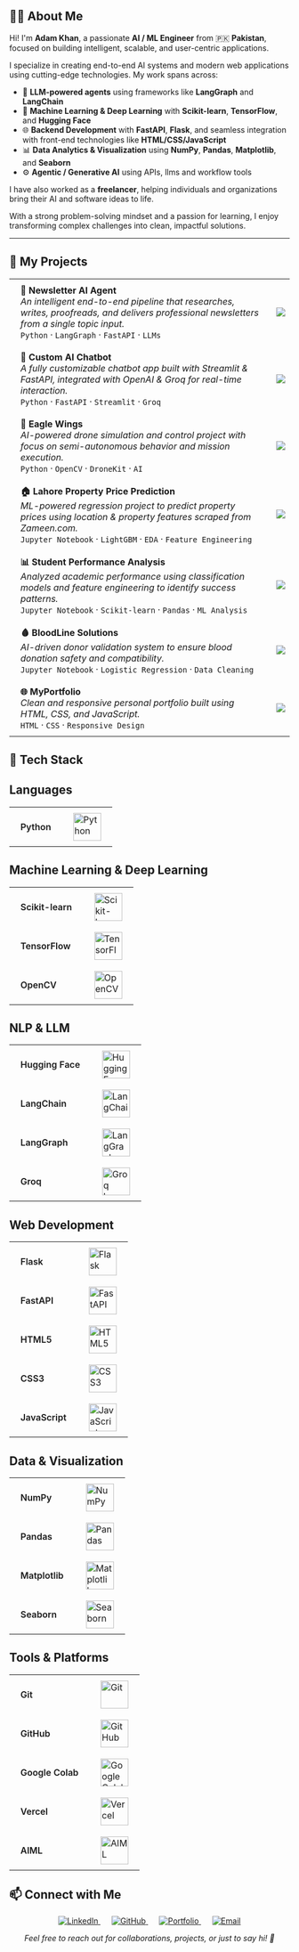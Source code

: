 ## 👨‍💻 About Me

Hi! I'm **Adam Khan**, a passionate **AI / ML Engineer** from 🇵🇰 **Pakistan**, focused on building intelligent, scalable, and user-centric applications.

I specialize in creating end-to-end AI systems and modern web applications using cutting-edge technologies. My work spans across:

- 🚀 **LLM-powered agents** using frameworks like **LangGraph** and **LangChain**
- 🧠 **Machine Learning & Deep Learning** with **Scikit-learn**, **TensorFlow**, and **Hugging Face**
- 🌐 **Backend Development** with **FastAPI**, **Flask**, and seamless integration with front-end technologies like **HTML/CSS/JavaScript**
- 📊 **Data Analytics & Visualization** using **NumPy**, **Pandas**, **Matplotlib**, and **Seaborn**
- ⚙️ **Agentic / Generative AI** using APIs, llms and workflow tools

I have also worked as a **freelancer**, helping individuals and organizations bring their AI and software ideas to life.

With a strong problem-solving mindset and a passion for learning, I enjoy transforming complex challenges into clean, impactful solutions.

---

## 📂 My Projects

<table>
  <tr>
    <td valign="middle" style="padding: 10px 20px;">
      <strong>📰 Newsletter AI Agent</strong><br/>
      <em>An intelligent end-to-end pipeline that researches, writes, proofreads, and delivers professional newsletters from a single topic input.</em><br/>
      <code>Python</code> · <code>LangGraph</code> · <code>FastAPI</code> · <code>LLMs</code>
    </td>
    <td valign="middle" align="center">
      <a href="https://github.com/M-Adam-Khan/Newsletter-AI-Agent">
        <img src="https://img.shields.io/badge/View%20Repo-181717?style=for-the-badge&logo=github&logoColor=white" />
      </a>
    </td>
  </tr>

  <tr>
    <td valign="middle" style="padding: 10px 20px;">
      <strong>💬 Custom AI Chatbot</strong><br/>
      <em>A fully customizable chatbot app built with Streamlit & FastAPI, integrated with OpenAI & Groq for real-time interaction.</em><br/>
      <code>Python</code> · <code>FastAPI</code> · <code>Streamlit</code> · <code>Groq</code>
    </td>
    <td valign="middle" align="center">
      <a href="https://github.com/M-Adam-Khan/Custom-AI-Chatbot">
        <img src="https://img.shields.io/badge/View%20Repo-181717?style=for-the-badge&logo=github&logoColor=white" />
      </a>
    </td>
  </tr>

  <tr>
    <td valign="middle" style="padding: 10px 20px;">
      <strong>🦅 Eagle Wings</strong><br/>
      <em>AI-powered drone simulation and control project with focus on semi-autonomous behavior and mission execution.</em><br/>
      <code>Python</code> · <code>OpenCV</code> · <code>DroneKit</code> · <code>AI</code>
    </td>
    <td valign="middle" align="center">
      <a href="https://github.com/M-Adam-Khan/Eagle-Wings">
        <img src="https://img.shields.io/badge/View%20Repo-181717?style=for-the-badge&logo=github&logoColor=white" />
      </a>
    </td>
  </tr>

  <tr>
    <td valign="middle" style="padding: 10px 20px;">
      <strong>🏠 Lahore Property Price Prediction</strong><br/>
      <em>ML-powered regression project to predict property prices using location & property features scraped from Zameen.com.</em><br/>
      <code>Jupyter Notebook</code> · <code>LightGBM</code> · <code>EDA</code> · <code>Feature Engineering</code>
    </td>
    <td valign="middle" align="center">
      <a href="https://github.com/M-Adam-Khan/Lahore-Property-Price-Prediction-using-Machine-Learning">
        <img src="https://img.shields.io/badge/View%20Repo-181717?style=for-the-badge&logo=github&logoColor=white" />
      </a>
    </td>
  </tr>

  <tr>
    <td valign="middle" style="padding: 10px 20px;">
      <strong>📊 Student Performance Analysis</strong><br/>
      <em>Analyzed academic performance using classification models and feature engineering to identify success patterns.</em><br/>
      <code>Jupyter Notebook</code> · <code>Scikit-learn</code> · <code>Pandas</code> · <code>ML Analysis</code>
    </td>
    <td valign="middle" align="center">
      <a href="https://github.com/M-Adam-Khan/Student-Performance-Analysis-using-Machine-Learning">
        <img src="https://img.shields.io/badge/View%20Repo-181717?style=for-the-badge&logo=github&logoColor=white" />
      </a>
    </td>
  </tr>

  <tr>
    <td valign="middle" style="padding: 10px 20px;">
      <strong>🩸 BloodLine Solutions</strong><br/>
      <em>AI-driven donor validation system to ensure blood donation safety and compatibility.</em><br/>
      <code>Jupyter Notebook</code> · <code>Logistic Regression</code> · <code>Data Cleaning</code>
    </td>
    <td valign="middle" align="center">
      <a href="https://github.com/M-Adam-Khan/BloodLine-Solutions">
        <img src="https://img.shields.io/badge/View%20Repo-181717?style=for-the-badge&logo=github&logoColor=white" />
      </a>
    </td>
  </tr>

  <tr>
    <td valign="middle" style="padding: 10px 20px;">
      <strong>🌐 MyPortfolio</strong><br/>
      <em>Clean and responsive personal portfolio built using HTML, CSS, and JavaScript.</em><br/>
      <code>HTML</code> · <code>CSS</code> · <code>Responsive Design</code>
    </td>
    <td valign="middle" align="center">
      <a href="https://github.com/M-Adam-Khan/MYPORTFOLIO">
        <img src="https://img.shields.io/badge/View%20Repo-181717?style=for-the-badge&logo=github&logoColor=white" />
      </a>
    </td>
  </tr>
</table>




## 🧰 Tech Stack

<h2 style="font-weight:bold;">Languages</h2>
<table>
  <tr>
    <td align="left" valign="middle" style="padding: 10px 20px; font-weight:600; font-size:16px;">Python</td>
    <td align="left" valign="middle" style="padding: 10px 20px;">
      <img src="https://cdn.jsdelivr.net/gh/devicons/devicon/icons/python/python-original.svg" alt="Python" width="50" />
    </td>
  </tr>
</table>

<h2 style="font-weight:bold;">Machine Learning & Deep Learning</h2>
<table>
  <tr>
    <td align="left" valign="middle" style="padding: 10px 20px; font-weight:600; font-size:16px;">Scikit-learn</td>
    <td align="left" valign="middle" style="padding: 10px 20px;">
      <img src="https://upload.wikimedia.org/wikipedia/commons/0/05/Scikit_learn_logo_small.svg" alt="Scikit-learn" width="50" />
    </td>
  </tr>
  <tr>
    <td align="left" valign="middle" style="padding: 10px 20px; font-weight:600; font-size:16px;">TensorFlow</td>
    <td align="left" valign="middle" style="padding: 10px 20px;">
      <img src="https://cdn.jsdelivr.net/gh/devicons/devicon/icons/tensorflow/tensorflow-original.svg" alt="TensorFlow" width="50" />
    </td>
  </tr>
<tr>
  <td align="left" valign="middle" style="padding: 10px 20px; font-weight:600; font-size:16px;">OpenCV</td>
  <td align="left" valign="middle" style="padding: 10px 20px;">
    <img 
      src="https://avatars.githubusercontent.com/u/5009934?s=64&v=4" 
      alt="OpenCV" 
      width="50" 
      height="50"
      style="max-width: 100%; visibility: visible;" 
    />
  </td>
</tr>
</table>

<h2 style="font-weight:bold;">NLP & LLM</h2>
<table>
  <tr>
    <td align="left" valign="middle" style="padding: 10px 20px; font-weight:600; font-size:16px;">Hugging Face</td>
    <td align="left" valign="middle" style="padding: 10px 20px;">
      <img src="https://huggingface.co/front/assets/huggingface_logo-noborder.svg" alt="Hugging Face" width="50" />
    </td>
  </tr>
  <tr>
    <td align="left" valign="middle" style="padding: 10px 20px; font-weight:600; font-size:16px;">LangChain</td>
    <td align="left" valign="middle" style="padding: 10px 20px;">
      <img src="https://avatars.githubusercontent.com/u/105770775?s=200&v=4" alt="LangChain" width="50" />
    </td>
  </tr>
  <tr>
    <td align="left" valign="middle" style="padding: 10px 20px; font-weight:600; font-size:16px;">LangGraph</td>
    <td align="left" valign="middle" style="padding: 10px 20px;">
      <img 
        alt="LangGraph Logo" 
        src="https://camo.githubusercontent.com/ba9213366333d7b44b0133fbc84876d427622bde15cdc738f9001beeb5dd2d27/68747470733a2f2f6c616e67636861696e2d61692e6769746875622e696f2f6c616e6767726170682f7374617469632f776f72646d61726b5f6461726b2e737667" 
        width="50" 
        style="max-width: 100%; visibility: visible;" 
      />
    </td>
  </tr>
  <tr>
  <td align="left" valign="middle" style="padding: 10px 20px; font-weight:600; font-size:16px;">Groq</td>
  <td align="left" valign="middle" style="padding: 10px 20px;">
    <img 
      src="https://github.com/groq/groq-api-cookbook/raw/main/images/groq-logo.png" 
      alt="Groq Logo" 
      width="50" 
      style="max-width: 100%; visibility: visible;" 
    />
  </td>
</tr>
</table>

<h2 style="font-weight:bold;">Web Development</h2>
<table>
  <tr>
    <td align="left" valign="middle" style="padding: 10px 20px; font-weight:600; font-size:16px;">Flask</td>
    <td align="left" valign="middle" style="padding: 10px 20px;">
      <img src="https://cdn.jsdelivr.net/gh/devicons/devicon/icons/flask/flask-original.svg" alt="Flask" width="50" />
    </td>
  </tr>
  <tr>
    <td align="left" valign="middle" style="padding: 10px 20px; font-weight:600; font-size:16px;">FastAPI</td>
    <td align="left" valign="middle" style="padding: 10px 20px;">
      <img src="https://fastapi.tiangolo.com/img/logo-margin/logo-teal.svg" alt="FastAPI" width="50" />
    </td>
  </tr>
  <tr>
    <td align="left" valign="middle" style="padding: 10px 20px; font-weight:600; font-size:16px;">HTML5</td>
    <td align="left" valign="middle" style="padding: 10px 20px;">
      <img src="https://cdn.jsdelivr.net/gh/devicons/devicon/icons/html5/html5-original.svg" alt="HTML5" width="50" />
    </td>
  </tr>
  <tr>
    <td align="left" valign="middle" style="padding: 10px 20px; font-weight:600; font-size:16px;">CSS3</td>
    <td align="left" valign="middle" style="padding: 10px 20px;">
      <img src="https://cdn.jsdelivr.net/gh/devicons/devicon/icons/css3/css3-original.svg" alt="CSS3" width="50" />
    </td>
  </tr>
  <tr>
    <td align="left" valign="middle" style="padding: 10px 20px; font-weight:600; font-size:16px;">JavaScript</td>
    <td align="left" valign="middle" style="padding: 10px 20px;">
      <img src="https://cdn.jsdelivr.net/gh/devicons/devicon/icons/javascript/javascript-original.svg" alt="JavaScript" width="50" />
    </td>
  </tr>
</table>

<h2 style="font-weight:bold;">Data & Visualization</h2>
<table>
  <tr>
    <td align="left" valign="middle" style="padding: 10px 20px; font-weight:600; font-size:16px;">NumPy</td>
    <td align="left" valign="middle" style="padding: 10px 20px;">
      <img src="https://numpy.org/images/logo.svg" alt="NumPy" width="50" />
    </td>
  </tr>
  <tr>
    <td align="left" valign="middle" style="padding: 10px 20px; font-weight:600; font-size:16px;">Pandas</td>
    <td align="left" valign="middle" style="padding: 10px 20px;">
      <img src="https://pandas.pydata.org/static/img/pandas_mark.svg" alt="Pandas" width="50" />
    </td>
  </tr>
  <tr>
    <td align="left" valign="middle" style="padding: 10px 20px; font-weight:600; font-size:16px;">Matplotlib</td>
    <td align="left" valign="middle" style="padding: 10px 20px;">
      <img src="https://matplotlib.org/_static/images/logo2.svg" alt="Matplotlib" width="50" />
    </td>
  </tr>
  <tr>
    <td align="left" valign="middle" style="padding: 10px 20px; font-weight:600; font-size:16px;">Seaborn</td>
    <td align="left" valign="middle" style="padding: 10px 20px;">
      <img src="https://seaborn.pydata.org/_static/logo-wide-lightbg.svg" alt="Seaborn" width="50" />
    </td>
  </tr>
</table>

<h2 style="font-weight:bold;">Tools & Platforms</h2>
<table>
  <tr>
    <td align="left" valign="middle" style="padding: 10px 20px; font-weight:600; font-size:16px;">Git</td>
    <td align="left" valign="middle" style="padding: 10px 20px;">
      <img src="https://cdn.jsdelivr.net/gh/devicons/devicon/icons/git/git-original.svg" alt="Git" width="50" />
    </td>
  </tr>
  <tr>
    <td align="left" valign="middle" style="padding: 10px 20px; font-weight:600; font-size:16px;">GitHub</td>
    <td align="left" valign="middle" style="padding: 10px 20px;">
      <img src="https://github.githubassets.com/images/modules/logos_page/GitHub-Mark.png" alt="GitHub" width="50" />
    </td>
  </tr>
  <tr>
    <td align="left" valign="middle" style="padding: 10px 20px; font-weight:600; font-size:16px;">Google Colab</td>
    <td align="left" valign="middle" style="padding: 10px 20px;">
      <img src="https://colab.research.google.com/img/colab_favicon_256px.png" alt="Google Colab" width="50" />
    </td>
  </tr>
  <tr>
  <td align="left" valign="middle" style="padding: 10px 20px; font-weight:600; font-size:16px;">Vercel</td>
  <td align="left" valign="middle" style="padding: 10px 20px;">
    <img 
      src="https://camo.githubusercontent.com/e40cb80a2b7078aaa29e48190c4d665cdfb0a56a0dc871638c7f81efbe230fdb/68747470733a2f2f6173736574732e76657263656c2e636f6d2f696d6167652f75706c6f61642f76313538383830353835382f7265706f7369746f726965732f76657263656c2f6c6f676f2e706e67" 
      alt="Vercel" 
      width="50" 
      height="50"
      style="max-width: 100%; visibility: visible;" 
    />
  </td>
</tr>
  <tr>
    <td align="left" valign="middle" style="padding: 10px 20px; font-weight:600; font-size:16px;">AIML</td>
    <td align="left" valign="middle" style="padding: 10px 20px;">
      <img src="https://encrypted-tbn0.gstatic.com/images?q=tbn:ANd9GcTFt52JJcjin4mi_yPtw70X_vywBJ_gvEIwkg&s" alt="AIML" width="50" />
    </td>
  </tr>
</table>

## 📫 Connect with Me

<p align="center">
  <a href="https://www.linkedin.com/in/muhammad-adam-khan-7ba71421a/" target="_blank" rel="noopener noreferrer" style="margin:0 10px;">
    <img src="https://img.shields.io/badge/LinkedIn-0077B5?logo=linkedin&style=for-the-badge&logoColor=white" alt="LinkedIn" />
  </a>
  <a href="https://github.com/M-Adam-Khan" target="_blank" rel="noopener noreferrer" style="margin:0 10px;">
    <img src="https://img.shields.io/badge/GitHub-181717?logo=github&style=for-the-badge&logoColor=white" alt="GitHub" />
  </a>
  <a href="https://myportfolio-bay-delta.vercel.app/" target="_blank" rel="noopener noreferrer" style="margin:0 10px;">
    <img src="https://img.shields.io/badge/Portfolio-000000?logo=vercel&style=for-the-badge&logoColor=white" alt="Portfolio" />
  </a>
  <a href="mailto:adamkhankhan000@gmail.com" target="_blank" rel="noopener noreferrer" style="margin:0 10px;">
    <img src="https://img.shields.io/badge/Email-D14836?logo=gmail&style=for-the-badge&logoColor=white" alt="Email" />
  </a>
</p>

<p align="center" style="margin-top:10px; font-style: italic;">
  Feel free to reach out for collaborations, projects, or just to say hi! 🚀
</p>



